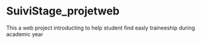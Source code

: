 # SuiviStage_projetweb
This a web project introducting to help student find easly traineeship during academic year
